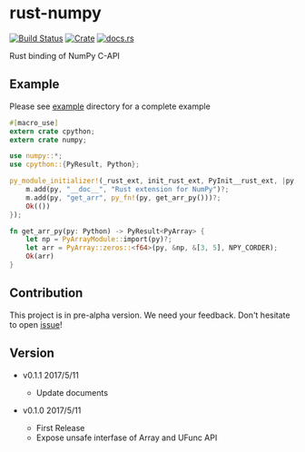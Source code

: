 rust-numpy
===========
[![Build Status](http://35.187.150.216/api/badges/termoshtt/rust-numpy/status.svg)](http://35.187.150.216/termoshtt/rust-numpy)
[![Crate](http://meritbadge.herokuapp.com/numpy)](https://crates.io/crates/numpy)
[![docs.rs](https://docs.rs/numpy/badge.svg)](https://docs.rs/numpy)

Rust binding of NumPy C-API

Example
---------
Please see [example](example) directory for a complete example

```rust
#[macro_use]
extern crate cpython;
extern crate numpy;

use numpy::*;
use cpython::{PyResult, Python};

py_module_initializer!(_rust_ext, init_rust_ext, PyInit__rust_ext, |py, m| {
    m.add(py, "__doc__", "Rust extension for NumPy")?;
    m.add(py, "get_arr", py_fn!(py, get_arr_py()))?;
    Ok(())
});

fn get_arr_py(py: Python) -> PyResult<PyArray> {
    let np = PyArrayModule::import(py)?;
    let arr = PyArray::zeros::<f64>(py, &np, &[3, 5], NPY_CORDER);
    Ok(arr)
}
```

Contribution
-------------
This project is in pre-alpha version.
We need your feedback. Don't hesitate to open [issue](https://github.com/termoshtt/rust-numpy/issues)!

Version
--------

- v0.1.1 2017/5/11
  - Update documents

- v0.1.0 2017/5/11
  - First Release
  - Expose unsafe interfase of Array and UFunc API
